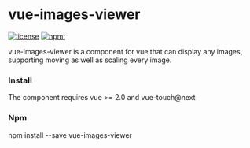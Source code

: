 # vue-images-viewer

[![license](https://img.shields.io/badge/license-MIT-blue.svg?style=flat-square)](#license)
[![npm:](https://img.shields.io/badge/npm-v4.0.5-green.svg?style=flat-square)](#npm)

vue-images-viewer is a component for vue that can display any images, supporting moving as well as scaling every image.

### Install
The component requires vue >= 2.0 and vue-touch@next

### Npm
npm install --save vue-images-viewer
